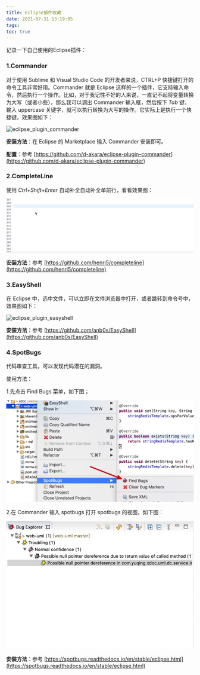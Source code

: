 ```yaml
---
title: Eclipse插件收藏
date: 2021-07-31 13:19:05
tags:
toc: true
---
```


记录一下自己使用的Eclipse插件：

### 1.Commander

对于使用 Sublime 和 Visual Studio Code 的开发者来说，CTRL+P 快捷键打开的命令工具非常好用。Commander 就是 Eclipse 这样的一个插件，它支持输入命令，然后执行一个操作。比如，对于我记性不好的人来说，一直记不起将变量转换为大写（或者小些），那么我可以调出 Commander 输入框，然后按下 *Tab* 键，输入 uppercase 关键字，就可以执行转换为大写的操作。它实际上是执行一个快捷键。效果图如下：

![eclipse_plugin_commander](/images/eclipse_plugin_commander.gif)



**安装方法**：在 Eclipse 的 Marketplace 输入 Commander 安装即可。

**配置**：参考 [https://github.com/d-akara/eclipse-plugin-commander](https://github.com/d-akara/eclipse-plugin-commander)



### 2.CompleteLine

使用 *Ctrl+Shift+Enter* 自动补全自动补全单前行，看看效果图：

![eclipse_plugin_complete_line](/images/eclipse_plugin_complete_line.gif)

**安装方法**：参考 [https://github.com/henri5/completeline](https://github.com/henri5/completeline)



### 3.EasyShell

在 Eclipse 中，选中文件，可以立即在文件浏览器中打开，或者跳转到命令号中，效果图如下：

![eclipse_plugin_easyshell](/images/eclipse_plugin_easyshell.gif)

**安装方法**：参考 [https://github.com/anb0s/EasyShell](https://github.com/anb0s/EasyShell)



### 4.SpotBugs

代码审查工具，可以发现代码潜在的漏洞。

使用方法：

1.先点击 Find Bugs 菜单，如下图；

![eclipse_plugin_spot_bugs_1](/images/eclipse_plugin_spot_bugs_1.jpg)

2.在 Commander 输入 spotbugs 打开 spotbugs 的视图，如下图：

![eclipse_plugin_spot_bugs](/images/eclipse_plugin_spotbugs.jpg)

**安装方法**：参考 [https://spotbugs.readthedocs.io/en/stable/eclipse.html](https://spotbugs.readthedocs.io/en/stable/eclipse.html)
